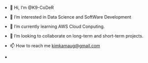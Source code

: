 - 👋 Hi, I’m @K9-CoDeR
- 👀 I’m interested in Data Science and SoftWare Development

- 🌱 I’m currently learning AWS Cloud Conputing.
- 💞️ I’m looking to collaborate on long-term and short-term projects.
- 📫 How to reach me kimkamaug@gmail.com
- 

<!---
KimaniKamauG/KimaniKamauG is a ✨ special ✨ repository because its `README.md` (this file) appears on your GitHub profile.
You can click the Preview link to take a look at your changes.
--->
